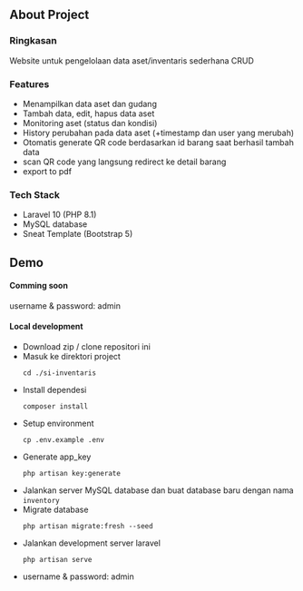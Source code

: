 ## About Project
### Ringkasan
Website untuk pengelolaan data aset/inventaris sederhana CRUD

### Features
- Menampilkan data aset dan gudang
- Tambah data, edit, hapus data aset
- Monitoring aset (status dan kondisi)
- History perubahan pada data aset (+timestamp dan user yang merubah)
- Otomatis generate QR code berdasarkan id barang saat berhasil tambah data
- scan QR code yang langsung redirect ke detail barang
- export to pdf

### Tech Stack 
- Laravel 10 (PHP 8.1)
- MySQL database
- Sneat Template (Bootstrap 5)

## Demo 

#### Comming soon

username & password: admin

#### Local development

- Download zip / clone repositori ini
- Masuk ke direktori project
  ```
  cd ./si-inventaris
  ```
- Install dependesi
  ```
  composer install
  ```
- Setup environment
  ```
  cp .env.example .env
  ```
- Generate app_key
  ```
  php artisan key:generate
  ```
- Jalankan server MySQL database dan buat database baru dengan nama `inventory`
- Migrate database
  ```
  php artisan migrate:fresh --seed
  ```
- Jalankan development server laravel
  ```
  php artisan serve
  ```
- username & password: admin
